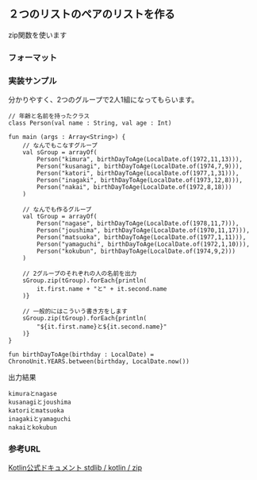 ## ２つのリストのペアのリストを作る

zip関数を使います

### フォーマット

### 実装サンプル


分かりやすく、2つのグループで2人1組になってもらいます。

    // 年齢と名前を持ったクラス
    class Person(val name : String, val age : Int)

    fun main (args : Array<String>) {    
        // なんでもこなすグループ
        val sGroup = arrayOf(
            Person("kimura", birthDayToAge(LocalDate.of(1972,11,13))),
            Person("kusanagi", birthDayToAge(LocalDate.of(1974,7,9))),
            Person("katori", birthDayToAge(LocalDate.of(1977,1,31))),
            Person("inagaki", birthDayToAge(LocalDate.of(1973,12,8))),
            Person("nakai", birthDayToAge(LocalDate.of(1972,8,18)))
        )
    
        // なんでも作るグループ
        val tGroup = arrayOf(
            Person("nagase", birthDayToAge(LocalDate.of(1978,11,7))),
            Person("joushima", birthDayToAge(LocalDate.of(1970,11,17))),
            Person("matsuoka", birthDayToAge(LocalDate.of(1977,1,11))),
            Person("yamaguchi", birthDayToAge(LocalDate.of(1972,1,10))),
            Person("kokubun", birthDayToAge(LocalDate.of(1974,9,2)))
        )
    
        // 2グループのそれぞれの人の名前を出力
        sGroup.zip(tGroup).forEach{println(
            it.first.name + "と" + it.second.name
        )}
    
        // 一般的にはこういう書き方をします
        sGroup.zip(tGroup).forEach{println(
            "${it.first.name}と${it.second.name}"
        )}
    }
    
    fun birthDayToAge(birthday : LocalDate) = ChronoUnit.YEARS.between(birthday, LocalDate.now())


出力結果

    kimuraとnagase
    kusanagiとjoushima
    katoriとmatsuoka
    inagakiとyamaguchi
    nakaiとkokubun



### 参考URL


[Kotlin公式ドキュメント stdlib / kotlin / zip](http://kotlinlang.org/api/latest/jvm/stdlib/kotlin/zip.html)

